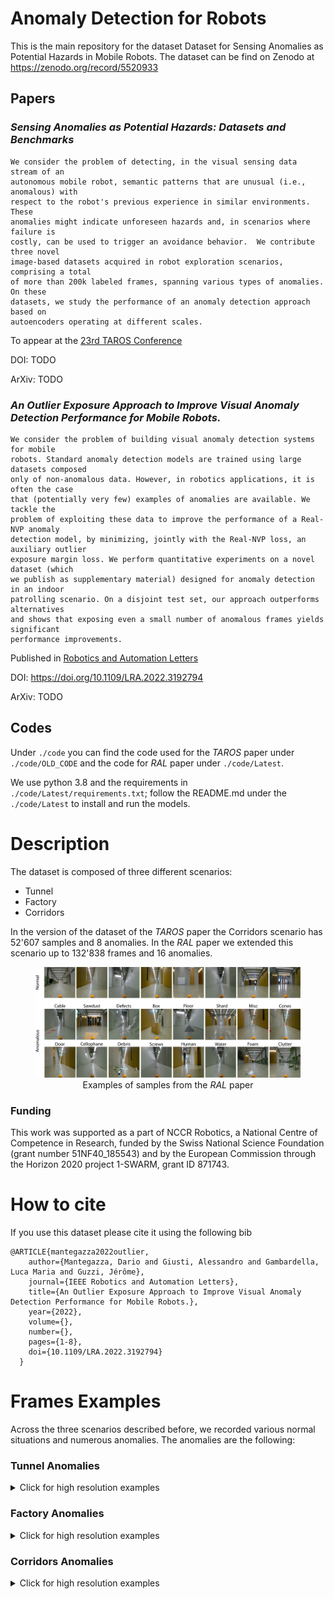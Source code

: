 # Anomaly Detection for Robots
This is the main repository for the dataset Dataset for Sensing Anomalies as Potential Hazards in Mobile Robots.
The dataset can be find on Zenodo at https://zenodo.org/record/5520933

## Papers
<!-- The relative video is available at TODO -->
### <em>Sensing Anomalies as Potential Hazards: Datasets and Benchmarks</em>
    We consider the problem of detecting, in the visual sensing data stream of an 
    autonomous mobile robot, semantic patterns that are unusual (i.e., anomalous) with
    respect to the robot's previous experience in similar environments.  These 
    anomalies might indicate unforeseen hazards and, in scenarios where failure is 
    costly, can be used to trigger an avoidance behavior.  We contribute three novel 
    image-based datasets acquired in robot exploration scenarios, comprising a total
    of more than 200k labeled frames, spanning various types of anomalies.  On these 
    datasets, we study the performance of an anomaly detection approach based on 
    autoencoders operating at different scales.

To appear at the [23rd TAROS Conference](https://ukaeaevents.com/23rd-taros/)

DOI: TODO

ArXiv: TODO

### <em>An Outlier Exposure Approach to Improve Visual Anomaly Detection Performance for Mobile Robots.</em>
    We consider the problem of building visual anomaly detection systems for mobile 
    robots. Standard anomaly detection models are trained using large datasets composed 
    only of non-anomalous data. However, in robotics applications, it is often the case 
    that (potentially very few) examples of anomalies are available. We tackle the 
    problem of exploiting these data to improve the performance of a Real-NVP anomaly 
    detection model, by minimizing, jointly with the Real-NVP loss, an auxiliary outlier 
    exposure margin loss. We perform quantitative experiments on a novel dataset (which 
    we publish as supplementary material) designed for anomaly detection in an indoor 
    patrolling scenario. On a disjoint test set, our approach outperforms alternatives 
    and shows that exposing even a small number of anomalous frames yields significant 
    performance improvements.

Published in [Robotics and Automation Letters](https://www.ieee-ras.org/publications/ra-l) 
<!-- volume .... year ... -->

DOI: https://doi.org/10.1109/LRA.2022.3192794

ArXiv: TODO

## Codes
Under `./code` you can find the code used for the <em>TAROS</em> paper under `./code/OLD_CODE` and the code for <em>RAL</em> paper under `./code/Latest`.

We use python 3.8 and the requirements in `./code/Latest/requirements.txt`; follow the README.md under the `./code/Latest` to install and run the models.


# Description
The dataset is composed of three different scenarios:
- Tunnel
- Factory
- Corridors

In the version of the dataset of the <em>TAROS</em> paper the Corridors scenario has 52'607 samples and 8 anomalies. 
In the <em>RAL</em> paper we extended this scenario up to 132'838 frames and 16 anomalies.
<figure>
<img src="images/dataset_examplev4.png" alt="RAL_paper_anomalies" style="background-color:white;"/>
<figcaption align = "center">Examples of samples from the <em>RAL</em> paper </figcaption>
</figure>

### Funding
This work was supported as a part of NCCR Robotics, a National Centre of Competence in Research, funded by the Swiss National Science Foundation (grant number 51NF40\_185543) and by the European Commission through the Horizon 2020 project 1-SWARM, grant ID 871743.

# How to cite
If you use this dataset please cite it using the following bib

    @ARTICLE{mantegazza2022outlier,
        author={Mantegazza, Dario and Giusti, Alessandro and Gambardella, Luca Maria and Guzzi, Jérôme}, 
        journal={IEEE Robotics and Automation Letters},
        title={An Outlier Exposure Approach to Improve Visual Anomaly Detection Performance for Mobile Robots.},
        year={2022}, 
        volume={},
        number={}, 
        pages={1-8}, 
        doi={10.1109/LRA.2022.3192794}
      }
# Frames Examples
Across the three scenarios described before, we recorded various normal situations and numerous anomalies.
The anomalies are the following:
### Tunnel Anomalies
<details>
  <summary>Click for high resolution examples</summary>
<figure class="image">
<img src="images/tunnel/normal1.jpg" alt="tun_normal" width="512"/>
<figcaption><b>Normal</b> - Empty underground man made tunnel</figcaption>
</figure>

<figure>
<img src="images/tunnel/wet1.jpg" alt="wet" width="512"/>
<figcaption><b>Wet</b> - Water condensation on the tunnel walls and ceiling</figcaption>
</figure>

<figure>
<img src="images/tunnel/root1.jpg" alt="root" width="512"/>
<figcaption><b>Root</b> - Roots coming down from the ceiling and walls</figcaption>
</figure>

<figure>
<img src="images/tunnel/dust1.jpg" alt="dust" width="512"/>
<figcaption><b>Dust</b> - Dust moved by the drone </figcaption>
</figure>

</details>

### Factory Anomalies
<details>
  <summary>Click for high resolution examples</summary>

<figure>
<img src="images/factory/normal1.jpg" alt="fact_normal" width="512"/>
<figcaption><b>Normal</b> - Empty factory facility</figcaption>

</figure>

<figure>
<img src="images/factory/mist1.jpg" alt="mist" width="512"/>
<figcaption><b>Mist</b> - Mist coming from a smoke machine</figcaption>
</figure>

<figure>
<img src="images/factory/tape1.jpg" alt="tape" width="512"/>
<figcaption><b>Tape</b> - Signaling tape stretched across the facility</figcaption>
</figure>

</details>

### Corridors Anomalies
<details>
  <summary>Click for high resolution examples</summary>

<figure>
<img src="images/corridor/normal1.jpg" alt="corridor_normal" width="512"/>
<img src="images/corridor/normal2.jpg" alt="corridor_normal2" width="512"/>
<img src="images/corridor/normal3.jpg" alt="corridor_normal3" width="512"/>
<figcaption><b>Normal</b> - Empty university corridors (on different floors)</figcaption>
</figure>

<figure>
<img src="images/corridor/box.jpg" alt="box" width="512"/>
<figcaption><b>Box</b> - Cardboard boxes placed in front/near of the robot</figcaption>
</figure>

<figure>
<img src="images/corridor/cable.jpg" alt="cable" width="512"/>
<figcaption><b>Cable</b> - Various cables layed on the floor around and in front of the robot</figcaption>
</figure>

<figure>
<img src="images/corridor/debris.jpg" alt="debris" width="512"/>
<figcaption><b>Debris</b> - Various debris </figcaption>
</figure>

<figure>
<img src="images/corridor/defects.jpg" alt="defects" width="512"/>
<figcaption><b>Defects</b> - Defects of the robot</figcaption>
</figure>

<figure>
<img src="images/corridor/door.jpg" alt="door" width="512"/>
<figcaption><b>Door</b> - Open doors where doors should be closed</figcaption>
</figure>

<figure>
<img src="images/corridor/human.jpg" alt="human" width="512"/>
<figcaption><b>Human</b> - Human presence</figcaption>
</figure>

<figure>
<img src="images/corridor/clutter.jpg" alt="clutter" width="512"/>
<figcaption><b>Clutter</b> - Chairs, tables and furniture moved around the corridor</figcaption>
</figure>

<figure>
<img src="images/corridor/foam.jpg" alt="foam" width="512"/>
<figcaption><b>Foam</b> - Foam placed on the floor</figcaption>
</figure>

<figure>
<img src="images/corridor/sawdust.jpg" alt="sawdust" width="512"/>
<figcaption><b>Sawdust</b> - Sawdust placed on the floor</figcaption>
</figure>

<figure>
<img src="images/corridor/cellophane.jpg" alt="cellophane" width="512"/>
<figcaption><b>Cellophane</b> - Cellophane foil stretched between walls</figcaption>
</figure>

<figure>
<img src="images/corridor/floor.jpg" alt="floor" width="512"/>
<figcaption><b>Floor</b> - Fake flooring different than original floor</figcaption>
</figure>

<figure>
<img src="images/corridor/screws.jpg" alt="screws" width="512"/>
<figcaption><b>Screws</b> - Small screws and bolts placed in front of the robot</figcaption>
</figure>

<figure>
<img src="images/corridor/water.jpg" alt="water" width="512"/>
<figcaption><b>Water</b> - Water puddle in front of robot</figcaption>
</figure>

<figure>
<img src="images/corridor/cones.jpg" alt="cones" width="512"/>
<figcaption><b>Cones</b> - Multiple orange cones placed in the corridor</figcaption>
</figure>

<figure>
<img src="images/corridor/hanging_cable.jpg" alt="hanghingcables" width="512"/>
<figcaption><b>Hanging cables</b> - Cables hanging from the ceiling</figcaption>
</figure>
</details>
